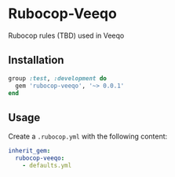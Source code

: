 # Rubocop-Veeqo

Rubocop rules (TBD) used in Veeqo

## Installation

```ruby
group :test, :development do
  gem 'rubocop-veeqo', '~> 0.0.1'
end
```

## Usage

Create a `.rubocop.yml` with the following content:

```yaml
inherit_gem:
  rubocop-veeqo:
    - defaults.yml
```
